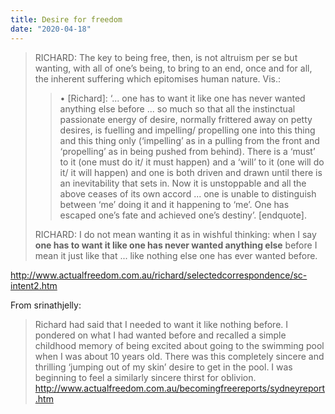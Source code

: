 ```yaml
---
title: Desire for freedom
date: "2020-04-18"
---
```


> RICHARD: The key to being free, then, is not altruism per se but wanting, with
  all of one’s being, to bring to an end, once and for all, the inherent
  suffering which epitomises human nature. Vis.:
> >
> > • \[Richard\]: ‘... one has to want it like one has never wanted anything else
    before ... so much so that all the instinctual passionate energy of desire,
    normally frittered away on petty desires, is fuelling and impelling/
    propelling one into this thing and this thing only (‘impelling’ as in a
    pulling from the front and ‘propelling’ as in being pushed from behind). There
    is a ‘must’ to it (one must do it/ it must happen) and a ‘will’ to it (one
    will do it/ it will happen) and one is both driven and drawn until there is an
    inevitability that sets in. Now it is unstoppable and all the above ceases of
    its own accord ... one is unable to distinguish between ‘me’ doing it and it
    happening to ‘me’. One has escaped one’s fate and achieved one’s destiny’.
    \[endquote\].
  >
  > RICHARD: I do not mean wanting it as in wishful thinking: when I say **one has
  to want it like one has never wanted anything else** before I mean it just like
  that ... like nothing else one has ever wanted before.

  <http://www.actualfreedom.com.au/richard/selectedcorrespondence/sc-intent2.htm>


From srinathjelly:

> Richard had said that I needed to want it like nothing before. I pondered on
  what I had wanted before and recalled a simple childhood memory of being
  excited about going to the swimming pool when I was about 10 years old. There
  was this completely sincere and thrilling ‘jumping out of my skin’ desire to
  get in the pool. I was beginning to feel a similarly sincere thirst for
  oblivion. 
  <http://www.actualfreedom.com.au/becomingfreereports/sydneyreport.htm>

